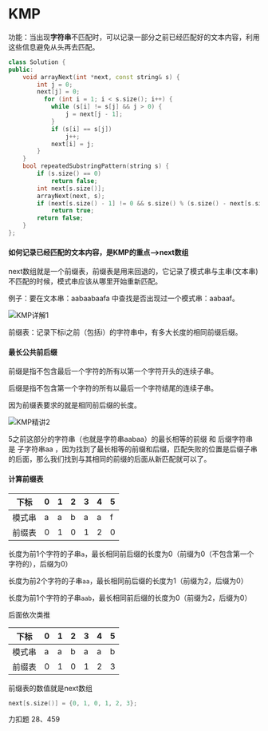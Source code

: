 # KMP

功能：当出现**字符串**不匹配时，可以记录一部分之前已经匹配好的文本内容，利用这些信息避免从头再去匹配。

```c++
class Solution {
public:
    void arrayNext(int *next, const string& s) {
        int j = 0;
        next[j] = 0;
          for (int i = 1; i < s.size(); i++) {
            while (s[i] != s[j] && j > 0) {
                j = next[j - 1];
            }
            if (s[i] == s[j])
                j++;
            next[i] = j;
        }
    }
    bool repeatedSubstringPattern(string s) {
        if (s.size() == 0)
            return false;
        int next[s.size()];
        arrayNext(next, s);
        if (next[s.size() - 1] != 0 && s.size() % (s.size() - next[s.size() - 1]) == 0)
            return true;
        return false;
    }
};
```

#### 如何记录已经匹配的文本内容，是KMP的重点——>next数组

next数组就是一个前缀表，前缀表是用来回退的，它记录了模式串与主串(文本串)不匹配的时候，模式串应该从哪里开始重新匹配。

例子：要在文本串：aabaabaafa 中查找是否出现过一个模式串：aabaaf。

![KMP详解1](https://code-thinking.cdn.bcebos.com/gifs/KMP%E7%B2%BE%E8%AE%B21.gif)

前缀表：记录下标i之前（包括i）的字符串中，有多大长度的相同前缀后缀。

#### 最长公共前后缀

前缀是指不包含最后一个字符的所有以第一个字符开头的连续子串。

后缀是指不包含第一个字符的所有以最后一个字符结尾的连续子串。

因为前缀表要求的就是相同前后缀的长度。

![KMP精讲2](https://code-thinking.cdn.bcebos.com/pics/KMP%E7%B2%BE%E8%AE%B22.png)

5之前这部分的字符串（也就是字符串aabaa）的最长相等的前缀 和 后缀字符串是 子字符串aa ，因为找到了最长相等的前缀和后缀，匹配失败的位置是后缀子串的后面，那么我们找到与其相同的前缀的后面从新匹配就可以了。

#### 计算前缀表

| 下标   | 0    | 1    | 2    | 3    | 4    | 5    |
| ------ | ---- | ---- | ---- | ---- | ---- | ---- |
| 模式串 | a    | a    | b    | a    | a    | f    |
| 前缀表 | 0    | 1    | 0    | 1    | 2    | 0    |

长度为前1个字符的子串`a`，最长相同前后缀的长度为0（前缀为0（不包含第一个字符的），后缀为0）

长度为前2个字符的子串`aa`，最长相同前后缀的长度为1（前缀为2，后缀为0）

长度为前1个字符的子串`aab`，最长相同前后缀的长度为0（前缀为2，后缀为0）

后面依次类推

| 下标   | 0    | 1    | 2    | 3    | 4    | 5    |
| ------ | ---- | ---- | ---- | ---- | ---- | ---- |
| 模式串 | a    | a    | b    | a    | a    | b    |
| 前缀表 | 0    | 1    | 0    | 1    | 2    | 3    |

前缀表的数值就是next数组

```c++
next[s.size()] = {0, 1, 0, 1, 2, 3};
```

力扣题 28、459
